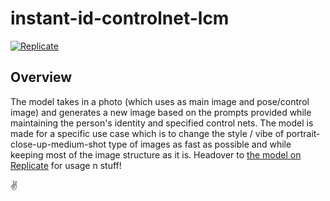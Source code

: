 # instant-id-controlnet-lcm

[![Replicate](https://replicate.com/ahmdyassr/instant-id-controlnet-lcm/badge)](https://replicate.com/ahmdyassr/instant-id-controlnet-lcm)

## Overview

The model takes in a photo (which uses as main image and pose/control image) and generates a new image based on the prompts provided while maintaining the person's identity and specified control nets. The model is made for a specific use case which is to change the style / vibe of portrait-close-up-medium-shot type of images as fast as possible and while keeping most of the image structure as it is. Headover to [the model on Replicate](https://replicate.com/ahmdyassr/instant-id-controlnet-lcm) for usage n stuff!

✌️
